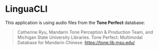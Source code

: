 # LinguaCLI


This application is using audio files from the **Tone Perfect** database:

> Catherine Ryu, Mandarin Tone Perception & Production Team, and Michigan State University Libraries. Tone Perfect: Multimodal Database for Mandarin Chinese.  https://tone.lib.msu.edu/